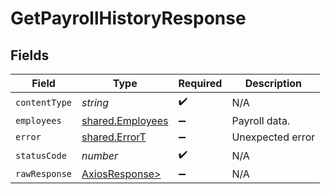# GetPayrollHistoryResponse


## Fields

| Field                                                    | Type                                                     | Required                                                 | Description                                              |
| -------------------------------------------------------- | -------------------------------------------------------- | -------------------------------------------------------- | -------------------------------------------------------- |
| `contentType`                                            | *string*                                                 | :heavy_check_mark:                                       | N/A                                                      |
| `employees`                                              | [shared.Employees](../../models/shared/employees.md)     | :heavy_minus_sign:                                       | Payroll data.                                            |
| `error`                                                  | [shared.ErrorT](../../models/shared/errort.md)           | :heavy_minus_sign:                                       | Unexpected error                                         |
| `statusCode`                                             | *number*                                                 | :heavy_check_mark:                                       | N/A                                                      |
| `rawResponse`                                            | [AxiosResponse>](https://axios-http.com/docs/res_schema) | :heavy_minus_sign:                                       | N/A                                                      |